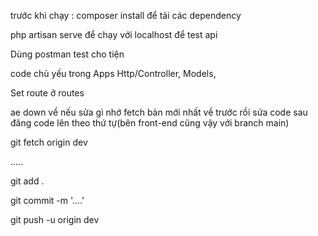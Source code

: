 trước khi chạy : composer install để tải các dependency

php artisan serve để chạy với localhost để test api

Dùng postman test cho tiện 

code chủ yếu trong Apps Http/Controller, Models,

Set route ở routes 

ae down về nếu sửa gì nhớ fetch bản mới nhất về trước rồi sửa code sau đăng code lên theo thứ tự(bên front-end cũng vậy với branch main)

git fetch origin dev 

.....

git add .

git commit -m '....'

git push -u origin dev